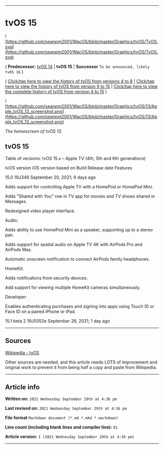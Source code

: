 
***

# tvOS 15

![https://github.com/seanpm2001/WacOS/blob/master/Graphics/tvOS/TvOS.svg](https://github.com/seanpm2001/WacOS/blob/master/Graphics/tvOS/TvOS.svg)

( **Predecessor:** [tvOS 14](https://github.com/seanpm2001/WacOS/wiki/tvOS-14/) | **tvOS 15** | **Successor** `To be announced, likely tvOS 16` )

( [Click/tap here to view the history of tvOS from versions 4 to 8](https://github.com/seanpm2001/WacOS/wiki/tvOS-early-version-history/) | [Click/tap here to view the history of tvOS from version 9 to 15](https://github.com/seanpm2001/WacOS/wiki/tvOS-version-history/) | [Click/tap here to view the complete history of tvOS from version 4 to 15](https://github.com/seanpm2001/WacOS/wiki/tvOS-complete-version-history/) )

![https://github.com/seanpm2001/WacOS/blob/master/Graphics/tvOS/13/Apple_tvOS_13_screenshot.png](https://github.com/seanpm2001/WacOS/blob/master/Graphics/tvOS/13/Apple_tvOS_13_screenshot.png)

_The homescreen of tvOS 13._

## tvOS 15

Table of versions: tvOS 15.x – Apple TV (4th, 5th and 6th generations)

tvOS version iOS version based on Build Release date Features

15.0 19J346 September 20, 2021; 9 days ago 

Adds support for controlling Apple TV with a HomePod or HomePod Mini.

Adds "Shared with You" row in TV app for movies and TV shows shared in Messages.

Redesigned video player interface.

Audio:

Adds ability to use HomePod Mini as a speaker, supporting up to a stereo pair.

Adds support for spatial audio on Apple TV 4K with AirPods Pro and AirPods Max.

Automatic onscreen notification to connect AirPods family headphones.

HomeKit:

Adds notifications from security devices.

Add support for viewing multiple HomeKit cameras simultaneously.

Developer:

Enables authenticating purchases and signing into apps using Touch ID or Face ID on a paired iPhone or iPad.

15.1 beta 2 19J5552e September 28, 2021; 1 day ago

***

## Sources

[Wikipedia - tvOS](https://en.wikipedia.org/wiki/TvOS/)

Other sources are needed, and this article needs LOTS of improvement and original work to prevent it from being half a copy and paste from Wikipedia.

***

## Article info

**Written on:** `2021 Wednesday September 29th at 4:36 pm`

**Last revised on:** `2021 Wednesday September 29th at 4:36 pm`

**File format** `Markdown document (*.md *.mkd *.markdown)`

**Line count (including blank lines and compiler line):** `81`

**Article version:** `1 (2021 Wednesday September 29th at 4:36 pm)`

***

<!-- Tools

Quick copy and paste

https://github.com/seanpm2001/WacOS/wiki/

!-->

